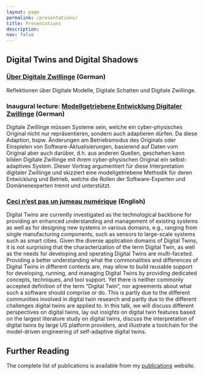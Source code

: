 ```yaml
---
layout: page
permalink: /presentations/
title: Presentations
description: 
nav: false
---
```


## Digital Twins and Digital Shadows

### [Über Digitale Zwillinge](https://github.com/awortmann/awortmann.github.io/blob/master/downloads/presentations/22.05.18.Ueber_Digitale_Zwillinge.pdf) (German)

Reflektionen über Digitale Modelle, Digitale Schatten und Digitale Zwillinge.

### Inaugural lecture: [Modellgetriebene Entwicklung Digitaler Zwillinge](https://github.com/awortmann/awortmann.github.io/blob/master/downloads/presentations/22.05.30.Modellgetriebene_Entwicklung_Digitaler_Zwillinge.pdf) (German)

Digitale Zwillinge müssen Systeme sein, welche ein cyber-physisches Original nicht nur repräsentieren, sondern auch adaptieren dürfen. Da diese Adaption, bspw. Änderungen am Betriebsmodus des Originals oder Einspielen von Software-Aktualisierungen, basierend auf Daten vom Original aber auch darüber, d.h. aus anderen Quellen, geschehen kann bilden Digitale Zwillinge mit ihrem cyber-physischen Original ein selbst-adaptives System. Dieser Vortrag argumentiert für diese Interpretation digitaler Zwillinge und skizziert eine modellgetriebene Methodik für deren Entwicklung und Betrieb, welche die Rollen der Software-Experten und Domänenexperten trennt und unterstützt.

### [Ceci n’est pas un jumeau numérique](https://github.com/awortmann/awortmann.github.io/blob/master/downloads/presentations/22.01.10.EDT_Community_Digital_Twins.pdf) (English)

Digital Twins are currently investigated as the technological backbone for providing an enhanced understanding and management of existing systems as well as for designing new systems in various domains, e.g., ranging from single manufacturing components, such as sensors to large-scale systems such as smart cities. Given the diverse application domains of Digital Twins, it is not surprising that the characterization of the term Digital Twin, as well as the needs for developing and operating Digital Twins are multi-faceted. Providing a better understanding what the commonalities and differences of Digital Twins in different contexts are, may allow to build reusable support for developing, running, and managing Digital Twins by providing dedicated concepts, techniques, and tool support. Yet there is neither commonly accepted definition of the term “Digital Twin”, nor agreements about what such a software should comprise or do. This is partly due to the different communities involved in digital twin research and partly due to the different challenges digital twins are applied to. In this talk, we will discuss different perspectives on digital twins, lay out insights on digital twin features based on the largest literature study on digital twins, discuss the interpretation of digital twins by large US platform providers, and illustrate a toolchain for the model-driven engineering of self-adaptive digital twins.

## Further Reading

The complete list of publications is available from my [publications](../publications/) website.